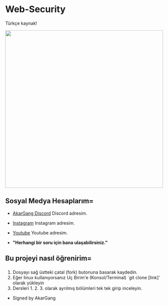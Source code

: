 # Web-Security
Türkçe kaynak!

<img src="https://cdn.discordapp.com/attachments/805191051316297759/895431920605872200/diabloakar.gif" width="500" />

## Sosyal Medya Hesaplarım=

- [AkarGang Discord](https://discord.gg/6zWuHBmxvX) Discord adresim.
- [Instagram](https://github.com/YusufAkartr) Instagram adresim.
- [Youtube](https://github.com/BunyaminEfe) Youtube adresim.

-  **"Herhangi bir soru için bana ulaşabilirsiniz."** 

## Bu projeyi nasıl öğrenirim=

### 

1. Dosyayı sağ üstteki çatal (fork) butonuna basarak kaydedin.
2. Eğer linux kullanıyorsanız Uç Birim'e (Konsol/Terminal) `git clone [link]' olarak yükleyin
3. Dersleri 1. 2. 3. olarak ayrılmış bölümleri tek tek girip inceleyin.


- Signed by AkarGang
